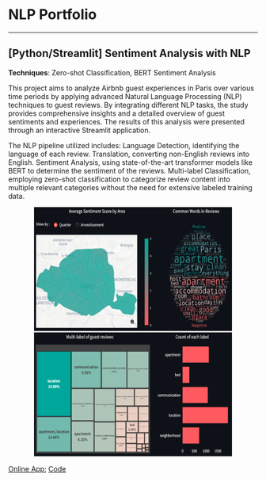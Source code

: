 # NLP Portfolio

----------
## [Python/Streamlit] Sentiment Analysis with NLP

**Techniques**: Zero-shot Classification, BERT Sentiment Analysis

This project aims to analyze Airbnb guest experiences in Paris over various time periods by applying advanced Natural Language Processing (NLP) techniques to guest reviews. By integrating different NLP tasks, the study provides comprehensive insights and a detailed overview of guest sentiments and experiences. The results of this analysis were presented through an interactive Streamlit application.

The NLP pipeline utilized includes:
Language Detection, identifying the language of each review.
Translation, converting non-English reviews into English.
Sentiment Analysis, using state-of-the-art transformer models like BERT to determine the sentiment of the reviews.
Multi-label Classification, employing zero-shot classification to categorize review content into multiple relevant categories without the need for extensive labeled training data.
<br/>

<p align="center">
  <img src="https://github.com/haejiyun/NLP/blob/main/streamlit.png" width="400" height="250">
  <img src="https://github.com/haejiyun/NLP/blob/main/streamlit-2.png" width="400" height="250">
<p/>

<a href="https://airbnb-guest-reviews.streamlit.app">Online App</a>; <a href="https://github.com/haejiyun/Machine-Learning/blob/main/NLP/projet_marketing.py">Code</a><br/>
<br/>

